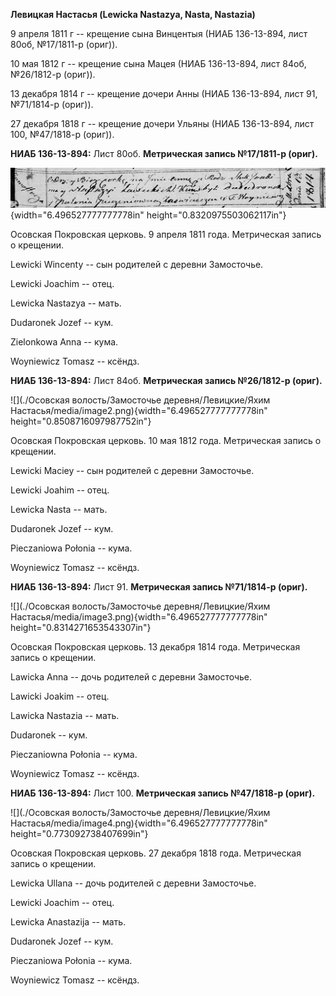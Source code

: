 **Левицкая Настасья (Lewicka Nastazya, Nasta, Nastazia)**

9 апреля 1811 г -- крещение сына Винцентыя (НИАБ 136-13-894, лист 80об,
№17/1811-р (ориг)).

10 мая 1812 г -- крещение сына Мацея (НИАБ 136-13-894, лист 84об,
№26/1812-р (ориг)).

13 декабря 1814 г -- крещение дочери Анны (НИАБ 136-13-894, лист 91,
№71/1814-р (ориг)).

27 декабря 1818 г -- крещение дочери Ульяны (НИАБ 136-13-894, лист 100,
№47/1818-р (ориг)).

**НИАБ 136-13-894:** Лист 80об. **Метрическая запись №17/1811-р
(ориг).**

![](./media/d5213c8ad5445ea69df86551d84769f29fab2cf2.png){width="6.496527777777778in"
height="0.8320975503062117in"}

Осовская Покровская церковь. 9 апреля 1811 года. Метрическая запись о
крещении.

Lewicki Wincenty -- сын родителей с деревни Замосточье.

Lewicki Joachim -- отец.

Lewicka Nastazya -- мать.

Dudaronek Jozef -- кум.

Zielonkowa Anna -- кума.

Woyniewicz Tomasz -- ксёндз.

**НИАБ 136-13-894:** Лист 84об. **Метрическая запись №26/1812-р
(ориг).**

![](./Осовская волость/Замосточье деревня/Левицкие/Яхим Настасья/media/image2.png){width="6.496527777777778in"
height="0.8508716097987752in"}

Осовская Покровская церковь. 10 мая 1812 года. Метрическая запись о
крещении.

Lewicki Maciey -- сын родителей с деревни Замосточье.

Lewicki Joahim -- отец.

Lewicka Nasta -- мать.

Dudaronek Jozef -- кум.

Pieczaniowa Połonia -- кума.

Woyniewicz Tomasz -- ксёндз.

**НИАБ 136-13-894:** Лист 91. **Метрическая запись №71/1814-р (ориг).**

![](./Осовская волость/Замосточье деревня/Левицкие/Яхим Настасья/media/image3.png){width="6.496527777777778in"
height="0.8314271653543307in"}

Осовская Покровская церковь. 13 декабря 1814 года. Метрическая запись о
крещении.

Lawicka Anna -- дочь родителей с деревни Замосточье.

Lawicki Joakim -- отец.

Lawicka Nastazia -- мать.

Dudaronek -- кум.

Pieczaniowna Połonia -- кума.

Woyniewicz Tomasz -- ксёндз.

**НИАБ 136-13-894:** Лист 100. **Метрическая запись №47/1818-р (ориг).**

![](./Осовская волость/Замосточье деревня/Левицкие/Яхим Настасья/media/image4.png){width="6.496527777777778in"
height="0.773092738407699in"}

Осовская Покровская церковь. 27 декабря 1818 года. Метрическая запись о
крещении.

Lewicka Ullana -- дочь родителей с деревни Замосточье.

Lewicki Joachim -- отец.

Lewicka Anastazija -- мать.

Dudaronek Jozef -- кум.

Pieczaniowa Połonia -- кума.

Woyniewicz Tomasz -- ксёндз.
